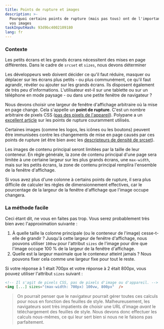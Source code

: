 ```yaml
---
title: Points de rupture et images
description: >-
  Pourquoi certains points de rupture (mais pas tous) ont de l'importance pour
  vos images
taskInputHash: 93d9bc4002109180
lang: fr
---
```

### Contexte

Les petits écrans et les grands écrans nécessitent des mises en page différentes. Dans le cadre de `srcset` et `sizes`, nous devons déterminer 

Les développeurs web doivent décider ce qu'il faut réduire, masquer ou déplacer sur les écrans plus petits - ou plus communément, ce qu'il faut agrandir, révéler ou ajouter sur les grands écrans. Ils disposent également de très peu d'informations. L'utilisateur est-il sur une tablette ou sur un téléphone en mode paysage - ou dans une petite fenêtre de navigateur ?

Nous devons choisir une largeur de fenêtre d'affichage arbitraire où la mise en page change. Cela s'appelle un **point de rupture**. C'est un nombre arbitraire de pixels CSS ([pas des pixels de l'appareil](/fr/pixels-not-pixels)). Polypane a un [excellent article](https://polypane.app/blog/the-breakpoints-we-tested-in-2021-and-the-ones-to-test-in-2022/#the-breakpoints-to-develop-on-in-2023) sur les points de rupture couramment utilisés.

Certaines images (comme les logos, les icônes ou les boutons) peuvent être immunisées contre les changements de mise en page causés par ces points de rupture (et être bien avec les [descripteurs de densité de srcset](/fr/density-descriptors)).

Les images de contenu principal seront limitées par la taille de leur conteneur. En règle générale, la zone de contenu principal d'une page sera limitée à une certaine largeur sur les plus grands écrans, une `max-width`, mais sur les petits écrans, la zone de contenu principal remplira l'ensemble de la fenêtre d'affichage.

Si vous avez plus d'une colonne à certains points de rupture, il sera plus difficile de calculer les règles de dimensionnement effectives, car le pourcentage de la largeur de la fenêtre d'affichage que l'image occupe changera.

### La méthode facile

Ceci étant dit, ne vous en faites pas trop. Vous serez probablement très bien avec l'approximation suivante :

1. À quelle taille la colonne principale (ou le conteneur de l'image) cesse-t-elle de grandir ? Jusqu'à cette largeur de fenêtre d'affichage, nous pouvons utiliser `100vw` pour l'attribut `sizes` de l'image pour dire que l'image occupe 100 % de la largeur de la fenêtre d'affichage.
2. Quelle est la largeur maximale que le conteneur atteint jamais ? Nous pouvons fixer cela comme une largeur fixe pour tout le reste.

Si votre réponse à 1 était 700px et votre réponse à 2 était 800px, vous pouvez utiliser l'attribut `sizes` suivant :

```html
<!-- Il s'agit de pixels CSS, pas de pixels d'image ou d'appareil. -->
<img [...] sizes="(max-width: 700px) 100vw, 800px"  />
```


> On pourrait penser que le navigateur pourrait gérer toutes ces calculs pour nous en fonction des feuilles de style. Malheureusement, les navigateurs sont très impatients de choisir une URL d'image *avant* le téléchargement des feuilles de style. Nous devons donc effectuer les calculs nous-mêmes, ce qui leur sert bien si nous ne le faisons pas parfaitement.

